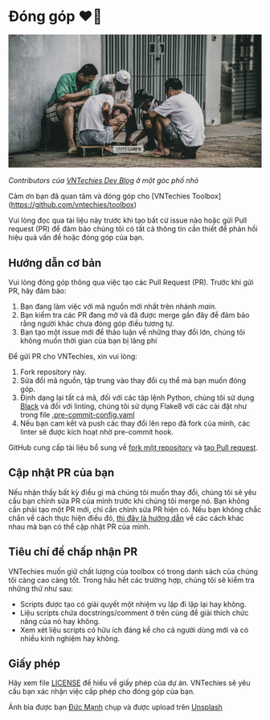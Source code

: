 # Đóng góp ❤️‍🔥

![Hãy đóng góp cho VNTechies Dev Blog bạn nhé](../contribute.png)

_Contributors của [VNTechies Dev Blog](https://vntechies.dev/) ở một góc phố nhỏ_

Cảm ơn bạn đã quan tâm và đóng góp cho [VNTechies Toolbox] (https://github.com/vntechies/toolbox)

Vui lòng đọc qua tài liệu này trước khi tạo bất cứ issue nào hoặc gửi Pull request (PR) để đảm bảo chúng tôi có tất cả thông tin cần thiết để phản hồi hiệu quả vấn đề hoặc đóng góp của bạn.

## Hướng dẫn cơ bản

Vui lòng đóng góp thông qua việc tạo các Pull Request (PR). Trước khi gửi PR, hãy đảm bảo:

1. Bạn đang làm việc với mã nguồn mới nhất trên nhánh _main_.
2. Bạn kiểm tra các PR đang mở và đã được merge gần đây để đảm bảo rằng người khác chưa đóng góp điều tương tự.
3. Bạn tạo một issue mới để thảo luận về những thay đổi lớn, chúng tôi không muốn thời gian của bạn bị lãng phí
 
Để gửi PR cho VNTechies, xin vui lòng:

1. Fork repository này.
2. Sửa đổi mã nguồn, tập trung vào thay đổi cụ thể mà bạn muốn đóng góp.
3. Định dạng lại tất cả mã, đối với các tập lệnh Python, chúng tôi sử dụng [Black](https://pypi.org/project/black/) và đối với linting, chúng tôi sử dụng Flake8 với các cài đặt như trong file [.pre-commit-config.yaml](../.pre-commit-config.yaml)
4. Nếu bạn cam kết và push các thay đổi lên repo đã fork của mình, các linter sẽ được kích hoạt nhờ pre-commit hook.

GitHub cung cấp tài liệu bổ sung về [fork một repository](https://help.github.com/articles/fork-a-repo/) và
[tạo Pull request](https://help.github.com/articles/creating-a-pull-request/).

## Cập nhật PR của bạn

Nếu nhận thấy bất kỳ điều gì mà chúng tôi muốn thay đổi, chúng tôi sẽ yêu cầu bạn chỉnh sửa PR của mình trước khi chúng tôi merge nó. Bạn không cần phải tạo một PR mới, chỉ cần chỉnh sửa PR hiện có. Nếu bạn không chắc chắn về cách thực hiện điều đó, [thì đây là hướng dẫn](https://github.com/RichardLitt/knowledge/blob/master/github/amending-a-commit-guide.md) về các cách khác nhau mà bạn có thể cập nhật PR của mình.

## Tiêu chí để chấp nhận PR

VNTechies muốn giữ chất lượng của toolbox có trong danh sách của chúng tôi càng cao càng tốt. Trong hầu hết các trường hợp, chúng tôi sẽ kiểm tra những thứ như sau:

- Scripts được tạo có giải quyết một nhiệm vụ lặp đi lặp lại hay không.
- Liệu scripts chứa docstrings/comment ở trên cùng để giải thích chức năng của nó hay không.
- Xem xét liệu scripts có hữu ích đáng kể cho cả người dùng mới và có nhiều kinh nghiệm hay không.

## Giấy phép

Hãy xem file [LICENSE](https://github.com/vntechies/toolbox/blob/main/LICENSE) để hiểu về giấy phép của dự án. VNTechies sẽ yêu cầu bạn xác nhận việc cấp phép cho đóng góp của bạn.

Ảnh bìa được bạn [Đức Mạnh](https://unsplash.com/@duzmanh26?utm_source=unsplash&utm_medium=referral&utm_content=creditCopyText) chụp và được upload trên [Unsplash](https://unsplash.com/s/photos/vietnam-people?utm_source=unsplash&utm_medium=referral&utm_content=creditCopyText)
